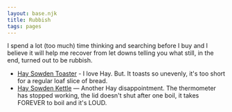 ```yaml
--- 
layout: base.njk
title: Rubbish
tags: pages
---
```


I spend a lot (too much) time thinking and searching before I buy and I believe it will help me recover from let downs telling you what still, in the end, turned out to be rubbish. 

- [Hay Sowden Toaster](https://www.sowdenathome.com/shop/toaster-blue) - I love Hay. But. It toasts so unevenly, it's too short for a regular loaf slice of bread.
- [Hay Sowden Kettle](https://www.sowdenathome.com/shop/kettle-brown) — Another Hay disappointment. The thermometer has stopped working, the lid doesn't shut after one boil, it takes FOREVER to boil and it's LOUD.